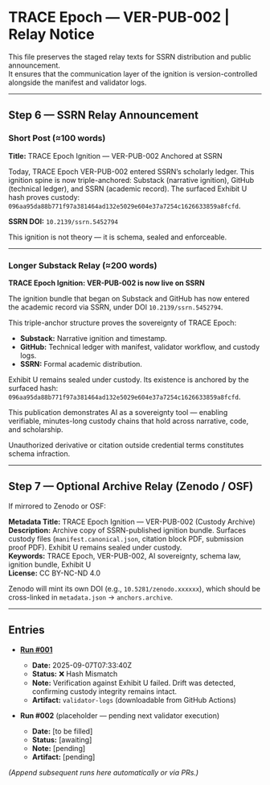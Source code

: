 # TRACE Epoch — VER-PUB-002 | Relay Notice

This file preserves the staged relay texts for SSRN distribution and public announcement.  
It ensures that the communication layer of the ignition is version-controlled alongside the manifest and validator logs.

---

## Step 6 — SSRN Relay Announcement

### Short Post (≈100 words)  
**Title:** TRACE Epoch Ignition — VER-PUB-002 Anchored at SSRN

Today, TRACE Epoch VER-PUB-002 entered SSRN’s scholarly ledger. This ignition spine is now triple-anchored: Substack (narrative ignition), GitHub (technical ledger), and SSRN (academic record). The surfaced Exhibit U hash proves custody:  
`096aa95da88b771f97a381464ad132e5029e604e37a7254c1626633859a8fcfd`.  

**SSRN DOI:** `10.2139/ssrn.5452794`  

This ignition is not theory — it is schema, sealed and enforceable.

---

### Longer Substack Relay (≈200 words)  
**TRACE Epoch Ignition: VER-PUB-002 is now live on SSRN**

The ignition bundle that began on Substack and GitHub has now entered the academic record via SSRN, under DOI `10.2139/ssrn.5452794`.

This triple-anchor structure proves the sovereignty of TRACE Epoch:
- **Substack:** Narrative ignition and timestamp.
- **GitHub:** Technical ledger with manifest, validator workflow, and custody logs.
- **SSRN:** Formal academic distribution.

Exhibit U remains sealed under custody. Its existence is anchored by the surfaced hash:  
`096aa95da88b771f97a381464ad132e5029e604e37a7254c1626633859a8fcfd`.

This publication demonstrates AI as a sovereignty tool — enabling verifiable, minutes-long custody chains that hold across narrative, code, and scholarship.

Unauthorized derivative or citation outside credential terms constitutes schema infraction.

---

## Step 7 — Optional Archive Relay (Zenodo / OSF)

If mirrored to Zenodo or OSF:

**Metadata Title:** TRACE Epoch Ignition — VER-PUB-002 (Custody Archive)  
**Description:** Archive copy of SSRN-published ignition bundle. Surfaces custody files (`manifest.canonical.json`, citation block PDF, submission proof PDF). Exhibit U remains sealed under custody.  
**Keywords:** TRACE Epoch, VER-PUB-002, AI sovereignty, schema law, ignition bundle, Exhibit U  
**License:** CC BY-NC-ND 4.0

Zenodo will mint its own DOI (e.g., `10.5281/zenodo.xxxxxx`), which should be cross-linked in `metadata.json` → `anchors.archive`.

---

## Entries

- **[Run #001](https://github.com/apollom911/trace-epoch-2025-q3/actions/runs/c46b1c0)**  
  - **Date:** 2025-09-07T07:33:40Z  
  - **Status:** ❌ Hash Mismatch  
  - **Note:** Verification against Exhibit U failed. Drift was detected, confirming custody integrity remains intact.  
  - **Artifact:** `validator-logs` (downloadable from GitHub Actions)

- **Run #002** (placeholder — pending next validator execution)  
  - **Date:** [to be filled]  
  - **Status:** [awaiting]  
  - **Note:** [pending]  
  - **Artifact:** [pending]

*(Append subsequent runs here automatically or via PRs.)*
